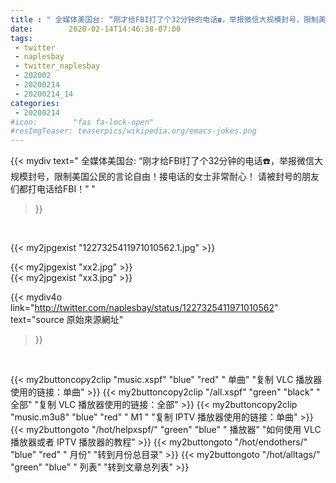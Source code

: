 ```yaml
---
title : " 全媒体美国台: “刚才给FBI打了个32分钟的电话☎️，举报微信大规模封号，限制美国公民的言论自由！接电话的女士非常耐心！ 请被封号的朋友们都打电话给FBI！”  "
date:        2020-02-14T14:46:38-07:00
tags:
 - twitter
 - naplesbay
 - twitter_naplesbay
 - 202002
 - 20200214
 - 20200214_14
categories:
 - 20200214
#icon:        "fas fa-lock-open"
#resImgTeaser: teaserpics/wikipedia.org/emacs-jokes.png
---
```


{{< mydiv text=" 全媒体美国台: “刚才给FBI打了个32分钟的电话☎️，举报微信大规模封号，限制美国公民的言论自由！接电话的女士非常耐心！ 请被封号的朋友们都打电话给FBI！”  "
>}}
<br>


 {{< my2jpgexist "1227325411971010562.1.jpg" >}}<br> 

 {{< my2jpgexist "xx2.jpg" >}}<br> {{< my2jpgexist "xx3.jpg" >}}<br> 


{{< mydiv4o link="http://twitter.com/naplesbay/status/1227325411971010562"
text="source 原始來源網址"
>}}


<br>



{{< my2buttoncopy2clip "music.xspf"        "blue"   "red"    " 单曲"  "复制 VLC 播放器使用的链接：单曲" >}} {{< my2buttoncopy2clip "/all.xspf"         "green"  "black"  " 全部"  "复制 VLC 播放器使用的链接：全部" >}} {{< my2buttoncopy2clip "music.m3u8"        "blue"   "red"    " M1 "    "复制 IPTV 播放器使用的链接：单曲" >}} {{< my2buttongoto      "/hot/helpxspf/"    "green"  "blue"   " 播放器" "如何使用 VLC 播放器或者 IPTV 播放器的教程" >}} {{< my2buttongoto      "/hot/endothers/"   "blue"   "red"    " 月份"   "转到月份总目录" >}} {{< my2buttongoto      "/hot/alltags/"     "green"  "blue"   " 列表"   "转到文章总列表" >}} 
